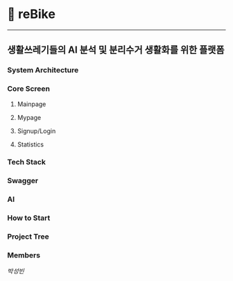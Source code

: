 # 🌳 reBike
***
## 생활쓰레기들의 AI 분석 및 분리수거 생활화를 위한 플랫폼

### System Architecture

### Core Screen
1. Mainpage

2. Mypage

3. Signup/Login

4. Statistics


### Tech Stack

### Swagger

### AI

### How to Start

### Project Tree

### Members

*박성빈*
